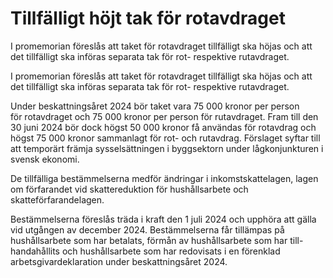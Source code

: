 # Tillfälligt höjt tak för rotavdraget

I promemorian föreslås att taket för rotavdraget tillfälligt ska höjas och att det tillfälligt ska införas separata tak för rot- respektive rutavdraget.

I promemorian föreslås att taket för rotavdraget tillfälligt ska höjas och att det tillfälligt ska införas separata tak för rot- respektive rutavdraget.

Under beskattningsåret 2024 bör taket vara 75 000 kronor per person för rotavdraget och 75 000 kronor per person för rutavdraget. Fram till den 30 juni 2024 bör dock högst 50 000 kronor få användas för rotavdrag och högst 75 000 kronor sammanlagt för rot- och rutavdrag. Förslaget syftar till att temporärt främja sysselsättningen i byggsektorn under lågkonjunkturen i svensk ekonomi.

De tillfälliga bestämmelserna medför ändringar i inkomstskattelagen, lagen om förfarandet vid skattereduktion för hushållsarbete och skatteförfarandelagen.

Bestämmelserna föreslås träda i kraft den 1 juli 2024 och upphöra att gälla vid utgången av december 2024. Bestämmelserna får tillämpas på hushållsarbete som har betalats, förmån av hushållsarbete som har till-handahållits och hushållsarbete som har redovisats i en förenklad arbetsgivardeklaration under beskattningsåret 2024.
